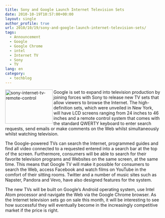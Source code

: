```yaml
---
title: Sony and Google Launch Internet Television Sets
date: 2010-10-19T10:57:00+00:00
layout: single
author_profile: true
url: 2010/10/19/sony-and-google-launch-internet-television-sets/
tags:
  - Announcement
  - Google
  - Google Chrome
  - intel
  - Internet TV
  - Sony
  - TV
lang: en
category: 
  - techblog
---
```

[<img title="sony-internet-tv-remote-control" border="0" alt="sony-internet-tv-remote-control" align="left" src="http://lh4.ggpht.com/_vaUVXcmC3OI/TL1yhqg0VEI/AAAAAAAACuo/n9mOJOHjX_w/sony-internet-tv-remote-control_thumb.jpg?imgmax=800" width="154" height="111" />](http://lh5.ggpht.com/_vaUVXcmC3OI/TL1yfXF2iwI/AAAAAAAACuk/plYZ7UXcFK8/s1600-h/sony-internet-tv-remote-control%5B2%5D.jpg)Google is set to expand into television production by joining forces with Sony to release new TV sets that allow viewers to browse the Internet. The high-definition sets, which were unveiled in New York, will have LCD screens ranging from 24 inches to 46 inches and a remote control system that comes with the standard QWERTY keyboard to enter search requests, send emails or make comments on the Web whilst simultaneously whilst watching television.

The Google-powered TVs can search the Internet, programmed guides and find all video connected to a requested entered into a search bar at the top of the screen. Furthermore, consumers will be able to search for their favorite television programs and Websites on the same screen, at the same time. This means that Google TV will make it possible for consumers to search the Web, access Facebook and watch films on YouTube in the comfort of their sitting rooms. Twitter and a number of music sites such as Napster, Pandora and Vevo, have also designed features for the system.

The new TVs will be built on Google’s Android operating system, use Intel Atom processor and navigate the Web via the Google Chrome browser. As the Internet television sets go on sale this month, it will be interesting to see how successful they will eventually become in the increasingly competitive market if the price is right.